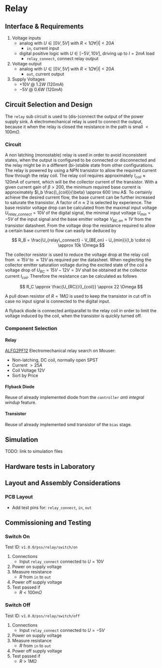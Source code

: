 # Relay

## Interface & Requirements

1. Voltage inputs
    - analog with $U \in [0V, 5V]$ with $R < 1 \Omega \forall |I| < 20A$
        - `in`, current input
    - digital positive logic with $U \in [-5V, 10V]$, driving up to $I = 2 mA$
    load
        - `relay_connect`, connect relay output
2. Voltage output
    - analog with $U \in [0V, 5V]$ with $R < 1 \Omega \forall |I| < 20A$
        - `out`, current output
3. Supply Voltages
    - $+10V$ @ $1.2W$ ($120mA$)
    - $-5V$ @ $0.6W$ ($120mA$)

## Circuit Selection and Design

The `relay` sub circuit is used to (dis-)connect the output of the power supply
sink. A electromechanical relay is used to connect the output, because it when
the relay is closed the resistance in the path is small $< 100 m \Omega$.

### Circuit

A non latching (monostable) relay is used in order to avoid inconsistent
states, when the output is configured to be connected or disconnected and the
relay might be in a different (bi-)stable state from other configurations.
The relay is powered by using a NPN transistor to allow the required current
flow through the relay coil.
The relay coil requires approximately $I_{coil} \approx 120mA$ of current,
which will be the collector current of the transistor. With a given current
gain of $\beta > 200$, the minimum required base current is approximately $I_b
\frac{I_{coil}}{\beta} \approx 600 \mu A$. To certainly achieve the desired
current flow, the base current can be further increased to saturate the
transistor. A factor of $n \approx 2$ is selected by experience. The base
resistor voltage drop can be calculated from the maximal input voltage
$U_{relay\_connect} = 10V$ of the digital signal, the minimal input voltage
$U_{min} = -5V$ of the input signal and the base emitter voltage $V_{BE,on}
\approx 1V$ from the transistor datasheet. From the voltage drop the resistance
required to allow a certain base current to flow can easily be deduced by

$$ R_B = \frac{U_{relay\_connect} - V_{BE,on} - U_{min}}{I_b \cdot n} \approx
10k \Omega $$

The collector resistor is used to reduce the voltage drop at the relay coil
from $\approx 15V$ to $\approx 12V$ as required per the datasheet. When
neglecting the collector emitter saturation voltage during the excited state of
the coil a voltage drop of $U_{RC} = 15V - 12V = 3V$ shall be obtained at the
collector current $I_{coil}$. Therefore the resistance can be calculated as
follows

$$ R_C \approx \frac{U_{RC}}{I_{coil}} \approx 22 \Omega $$

A pull down resistor of $R = 1 M \Omega$ is used to keep the transistor in cut
off in case no input signal is connected to the digital input.

A flyback diode is connected antiparallel to the relay coil in order to limit
the voltage induced by the coil, when the transistor is quickly turned off.

### Component Selection

#### Relay

[ALFG2PF12] Electromechanical relay search on Mouser:

- Non-latching, DC coil, normally open SPST
- Current $>25A$
- Coil Voltage $12V$
- Sort by Price

[ALFG2PF12]: https://mou.sr/3UXyMwc

#### Flyback Diode

Reuse of already implemented diode from the `controller` _anti integral windup_
feature.

#### Transistor

Reuse of already implemented smd transistor of the `bias` stage.

## Simulation

TODO: link to simulation files

## Hardware tests in Laboratory

## Layout and Assembly Considerations

### PCB Layout

- Add test pins for: `relay_connect`, `in`, `out`

## Commissioning and Testing

### Switch On

Test ID: `v1.0.0/pss/relay/switch/on`

1. Connections
    - Input `relay_connect` connected to $U = 10V$
2. Power on supply voltage
3. Measure resistance
    - $R$ from `in` to `out`
4. Power off supply voltage
5. Test passed if
    - $R < 100 m \Omega$

### Switch Off

Test ID: `v1.0.0/pss/relay/switch/off`

1. Connections
    - Input `relay_connect` connected to $U = -5V$
2. Power on supply voltage
3. Measure resistance
    - $R$ from `in` to `out`
4. Power off supply voltage
5. Test passed if
    - $R > 1 M \Omega$

